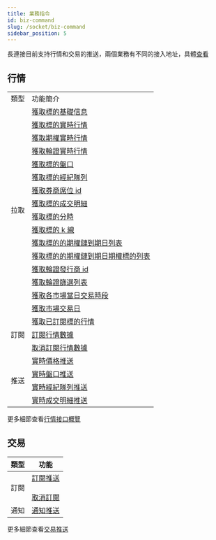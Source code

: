 ```yaml
---
title: 業務指令
id: biz-command
slug: /socket/biz-command
sidebar_position: 5
---
```


長連接目前支持行情和交易的推送，兩個業務有不同的接入地址，具體[查看](./hosts)

## 行情

<table>
    <tr>
        <td>類型</td>
        <td>功能簡介</td>
    </tr>
    <tr>
        <td rowspan="16">拉取</td>
        <td><a href="../quote/pull/static">獲取標的基礎信息</a></td>
    </tr>
    <tr>
        <td><a href="../quote/pull/quote">獲取標的實時行情</a></td>
    </tr>
    <tr>
        <td><a href="../quote/pull/option-quote">獲取期權實時行情</a></td>
    </tr>
    <tr>
        <td><a href="../quote/pull/warrant-quote">獲取輪證實時行情</a></td>
    </tr>
    <tr>
        <td><a href="../quote/pull/depth">獲取標的盤口</a></td>
    </tr>
    <tr>
        <td><a href="../quote/pull/brokers">獲取標的經紀隊列</a></td>
    </tr>
    <tr>
        <td><a href="../quote/pull/broker-ids">獲取券商席位 id</a></td>
    </tr>
    <tr>
        <td><a href="../quote/pull/trade">獲取標的成交明細</a></td>
    </tr>
    <tr>
        <td><a href="../quote/pull/intraday">獲取標的分時</a></td>
    </tr>
    <tr>
        <td><a href="../quote/pull/candlestick">獲取標的 k 線</a></td>
    </tr>
    <tr>
        <td><a href="../quote/pull/optionchain-date">獲取標的的期權鏈到期日列表</a></td>
    </tr>
    <tr>
        <td><a href="../quote/pull/optionchain-date-strike">獲取標的的期權鏈到期日期權標的列表</a></td>
    </tr>
    <tr>
        <td><a href="../quote/pull/issuer">獲取輪證發行商 id</a></td>
    </tr>
    <tr>
        <td><a href="../quote/pull/warrant-filter">獲取輪證篩選列表</a></td>
    </tr>
    <tr>
        <td><a href="../quote/pull/trade-session">獲取各市場當日交易時段</a></td>
    </tr>
    <tr>
        <td><a href="../quote/pull/trade-day">獲取市場交易日</a></td>
    </tr>
    <tr>
        <td rowspan="3">訂閱</td>
        <td><a href="../quote/subscribe/subscription">獲取已訂閱標的行情</a></td>
    </tr>
    <tr>
        <td><a href="../quote/subscribe/subscribe">訂閱行情數據</a></td>
    </tr>
    <tr>
        <td><a href="../quote/subscribe/unsubscribe">取消訂閱行情數據</a></td>
    </tr>
    <tr>
        <td rowspan="4">推送</td>
        <td><a href="../quote/push/push-quote">實時價格推送</a></td>
    </tr>
    <tr>
        <td><a href="../quote/push/push-depth">實時盤口推送</a></td>
    </tr>
    <tr>
        <td><a href="../quote/push/push-broker">實時經紀隊列推送</a></td>
    </tr>
    <tr>
        <td><a href="../quote/push/push-trade">實時成交明細推送</a></td>
    </tr>
</table>

更多細節查看[行情接口概覽](../quote/overview#行情接口概覽)

## 交易

| 類型 | 功能                                                                                     |
| ---- | ---------------------------------------------------------------------------------------- |
| 訂閱 | [訂閱推送](../trade/trade-push#訂閱) <br/><br/> [取消訂閱](../trade/trade-push#取消訂閱) |
| 通知 | [通知推送](../trade/trade-push#通知推送)                                                 |

更多細節查看[交易推送](../trade/trade-push)

